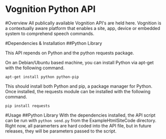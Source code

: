 Vognition Python API
===

#Overview
All  publically available Vognition API's are held here.  Vognition is a contextually aware platform that enables a site, app, device or embedded system to comprehend speech commands. 

#Dependencies & Installation
##Python Library

This API repends on Python and the python requests package.

On an Debian/Ubuntu based machine, you can install Python via apt-get with the following command.

    apt-get install python python-pip
 
This should install both Python and pip, a package manager for Python. Once installed, the requests module can be installed with the following command.

    pip install requests

#Usage
##Python Library
With the dependencies installed, the API script can be run with `python send.py` from the ExampleHtmlSiteCode directory. Right now, all paramerters are hard coded into the API file, but in future releases, they will be parameters passed to the script.
